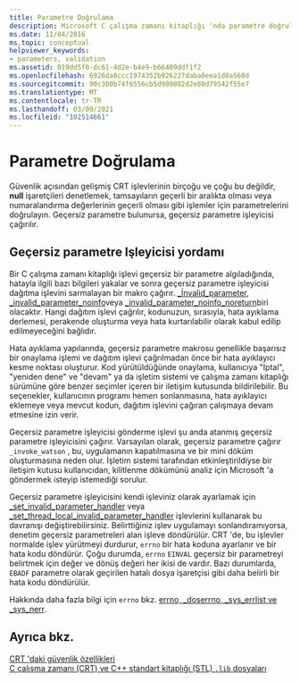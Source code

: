 ```yaml
---
title: Parametre Doğrulama
description: Microsoft C çalışma zamanı kitaplığı 'nda parametre doğrulamanın açıklaması.
ms.date: 11/04/2016
ms.topic: conceptual
helpviewer_keywords:
- parameters, validation
ms.assetid: 019dd5f0-dc61-4d2e-b4e9-b66409ddf1f2
ms.openlocfilehash: 6926da8ccc1974352b926227daba0eea1d8a560d
ms.sourcegitcommit: 90c300b74f6556cb5d989802d2e80d79542f55e7
ms.translationtype: MT
ms.contentlocale: tr-TR
ms.lasthandoff: 03/09/2021
ms.locfileid: "102514661"
---
```

# <a name="parameter-validation"></a>Parametre Doğrulama

Güvenlik açısından gelişmiş CRT işlevlerinin birçoğu ve çoğu bu değildir, **null** işaretçileri denetlemek, tamsayıların geçerli bir aralıkta olması veya numaralandırma değerlerinin geçerli olması gibi işlemler için parametrelerini doğrulayın. Geçersiz parametre bulunursa, geçersiz parametre işleyicisi çağırılır.

## <a name="invalid-parameter-handler-routine"></a>Geçersiz parametre Işleyicisi yordamı

Bir C çalışma zamanı kitaplığı işlevi geçersiz bir parametre algıladığında, hatayla ilgili bazı bilgileri yakalar ve sonra geçersiz parametre işleyicisi dağıtma işlevini sarmalayan bir makro çağırır. [_İnvalid_parameter](../c-runtime-library/reference/invalid-parameter-functions.md), [_invalid_parameter_noinfo](../c-runtime-library/reference/invalid-parameter-functions.md)veya [_invalid_parameter_noinfo_noreturn](../c-runtime-library/reference/invalid-parameter-functions.md)biri olacaktır. Hangi dağıtım işlevi çağrılır, kodunuzun, sırasıyla, hata ayıklama derlemesi, perakende oluşturma veya hata kurtarılabilir olarak kabul edilip edilmeyeceğini bağlıdır.

Hata ayıklama yapılarında, geçersiz parametre makrosu genellikle başarısız bir onaylama işlemi ve dağıtım işlevi çağrılmadan önce bir hata ayıklayıcı kesme noktası oluşturur. Kod yürütüldüğünde onaylama, kullanıcıya "Iptal", "yeniden dene" ve "devam" ya da işletim sistemi ve çalışma zamanı kitaplığı sürümüne göre benzer seçimler içeren bir iletişim kutusunda bildirilebilir. Bu seçenekler, kullanıcının programı hemen sonlanmasına, hata ayıklayıcı eklemeye veya mevcut kodun, dağıtım işlevini çağıran çalışmaya devam etmesine izin verir.

Geçersiz parametre işleyicisi gönderme işlevi şu anda atanmış geçersiz parametre işleyicisini çağırır. Varsayılan olarak, geçersiz parametre çağırır `_invoke_watson` , bu, uygulamanın kapatılmasına ve bir mini döküm oluşturmasına neden olur. İşletim sistemi tarafından etkinleştirildiyse bir iletişim kutusu kullanıcıdan, kilitlenme dökümünü analiz için Microsoft 'a göndermek isteyip istemediği sorulur.

Geçersiz parametre işleyicisini kendi işleviniz olarak ayarlamak için [_set_invalid_parameter_handler](../c-runtime-library/reference/set-invalid-parameter-handler-set-thread-local-invalid-parameter-handler.md) veya [_set_thread_local_invalid_parameter_handler](../c-runtime-library/reference/set-invalid-parameter-handler-set-thread-local-invalid-parameter-handler.md) işlevlerini kullanarak bu davranışı değiştirebilirsiniz. Belirttiğiniz işlev uygulamayı sonlandıramıyorsa, denetim geçersiz parametreleri alan işleve döndürülür. CRT 'de, bu işlevler normalde işlev yürütmeyi durdurur, `errno` bir hata koduna ayarlanır ve bir hata kodu döndürür. Çoğu durumda, `errno` `EINVAL` geçersiz bir parametreyi belirtmek için değer ve dönüş değeri her ikisi de vardır. Bazı durumlarda, `EBADF` parametre olarak geçirilen hatalı dosya işaretçisi gibi daha belirli bir hata kodu döndürülür.

Hakkında daha fazla bilgi için `errno` bkz. [errno, _doserrno, _sys_errlist ve _sys_nerr](../c-runtime-library/errno-doserrno-sys-errlist-and-sys-nerr.md).

## <a name="see-also"></a>Ayrıca bkz.

[CRT 'daki güvenlik özellikleri](../c-runtime-library/security-features-in-the-crt.md)\
[C çalışma zamanı (CRT) ve C++ standart kitaplığı (STL) `.lib` dosyaları](../c-runtime-library/crt-library-features.md)

